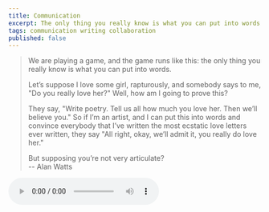 ```yaml
---
title: Communication
excerpt: The only thing you really know is what you can put into words
tags: communication writing collaboration
published: false
---
```


>We are playing a game, and the game runs like this: the only thing you really know is what you can put into words.
>
>Let’s suppose I love some girl, rapturously, and somebody says to me, "Do you really love her?" Well, 
>how am I going to prove this? 
>
>They say, "Write poetry. Tell us all how much you love her. Then we’ll believe you." 
>So if I’m an artist, and I can put this into words and convince everybody that I’ve written the most ecstatic love 
>letters ever written, they say "All right, okay, we’ll admit it, you really do love her."
>
>But supposing you’re not very articulate?  
>-- Alan Watts

<audio controls src="/assets/posts/2020-01-20-communication/suppose_you_are_not_very_articulate.ogg" />
